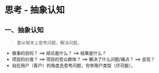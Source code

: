 # 思考 - 抽象认知

<!-- ::: tip
方案 -- 概要设计 -- 详细设计 -- 功能设计
::: -->

## 一、抽象认知

> 要从根本上思考问题，解决问题。

- 做事的目的？ ==> 结论是什么？ ==> 结果是什么？
- 项目的价值？ ==> 项目的受众群体？ ==> 解决了什么问题/痛点？ ==> 变现？
- 站在用户（客户）的角度去思考问题，穷举用户类型（尽可能）。
